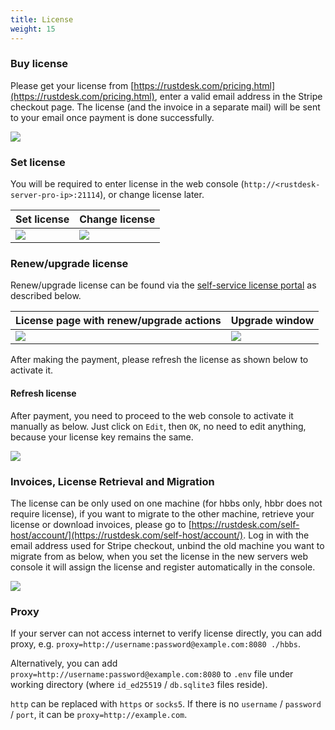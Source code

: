 ```yaml
---
title: License
weight: 15
---
```


### Buy license

Please get your license from [https://rustdesk.com/pricing.html](https://rustdesk.com/pricing.html), enter a valid email address in the Stripe checkout page. The license (and the invoice in a separate mail) will be sent to your email once payment is done successfully.

![](/docs/en/self-host/rustdesk-server-pro/license/images/stripe.jpg)

### Set license

You will be required to enter license in the web console (`http://<rustdesk-server-pro-ip>:21114`), or change license later.

| Set license | Change license |
| --- | --- |
| ![](/docs/en/self-host/rustdesk-server-pro/license/images/set.png) | ![](/docs/en/self-host/rustdesk-server-pro/license/images/change.png) |

### Renew/upgrade license

Renew/upgrade license can be found via the [self-service license portal](https://rustdesk.com/self-host/account/) as described below.

| License page with renew/upgrade actions | Upgrade window |
| --- | --- |
| ![](/docs/en/self-host/rustdesk-server-pro/license/images/renew.jpg) | ![](/docs/en/self-host/rustdesk-server-pro/license/images/upgrade.png) |

After making the payment, please refresh the license as shown below to activate it.

#### Refresh license
After payment, you need to proceed to the web console to activate it manually as below. Just click on `Edit`, then `OK`, no need to edit anything, because your license key remains the same.

![](/docs/en/self-host/rustdesk-server-pro/license/images/updatelic.jpg)

### Invoices, License Retrieval and Migration

The license can be only used on one machine (for hbbs only, hbbr does not require license), if you want to migrate to the other machine, retrieve your license or download invoices, please go to [https://rustdesk.com/self-host/account/](https://rustdesk.com/self-host/account/). Log in with the email address used for Stripe checkout, unbind the old machine you want to migrate from as below, when you set the license in the new servers web console it will assign the license and register automatically in the console.

![](/docs/en/self-host/rustdesk-server-pro/license/images/unbind.jpg)

### Proxy
If your server can not access internet to verify license directly, you can add proxy, e.g. `proxy=http://username:password@example.com:8080 ./hbbs`.

Alternatively, you can add `proxy=http://username:password@example.com:8080` to `.env` file under working directory (where `id_ed25519` / `db.sqlite3` files reside).

`http` can be replaced with `https` or `socks5`. If there is no `username` / `password` / `port`, it can be `proxy=http://example.com`.
